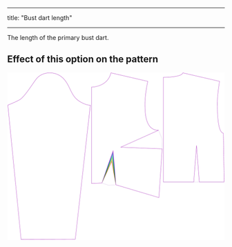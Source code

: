 ***

title: "Bust dart length"

***

The length of the primary bust dart.

## Effect of this option on the pattern

![This image shows the effect of this option by superimposing several variants that have a different value for this option](breanna_primarybustdartlength_sample.svg "Effect of this option on the pattern")
